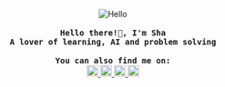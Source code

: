 <p align="center">
  <img src="https://raw.githubusercontent.com/rahuldkjain/github-profile-readme-generator/master/src/images/icons/Hello/Hi.gif" alt="Hello" />
  <br>
  <br>
  <samp><b>Hello there!👾, I'm Sha</b></samp>
  <br>
  <samp><b>A lover of learning, AI and problem solving</b></samp>
  <br>
  <br>
  <samp><b>You can also find me on:</b></samp>
  <br>
  <a href="https://linkedin.com/in/sharonmaygua" target="_blank">
    <img src="https://raw.githubusercontent.com/rahuldkjain/github-profile-readme-generator/master/src/images/icons/Social/linked-in-alt.svg" alt="LinkedIn" width="20" height="20" />
  </a>
  <a href="https://kaggle.com/sharonmayguaai" target="_blank">
    <img src="https://raw.githubusercontent.com/rahuldkjain/github-profile-readme-generator/master/src/images/icons/Social/kaggle.svg" alt="Kaggle" width="20" height="20" />
  </a>
  <a href="https://instagram.com/shasara_mm" target="_blank">
    <img src="https://raw.githubusercontent.com/rahuldkjain/github-profile-readme-generator/master/src/images/icons/Social/instagram.svg" alt="Instagram" width="20" height="20" />
  </a>
  <a href="https://medium.com/@sharon.maygua.mendiola" target="_blank">
    <img src="https://raw.githubusercontent.com/rahuldkjain/github-profile-readme-generator/master/src/images/icons/Social/medium.svg" alt="Medium" width="20" height="20" />
  </a>
</p>



<!--
**sharonmaygua/sharonmaygua** is a ✨ _special_ ✨ repository because its `README.md` (this file) appears on your GitHub profile.

Here are some ideas to get you started:

- 🔭 I’m currently working on ...
- 🌱 I’m currently learning ...
- 👯 I’m looking to collaborate on ...
- 🤔 I’m looking for help with ...
- 💬 Ask me about ...
- 📫 How to reach me: ...
- 😄 Pronouns: ...
- ⚡ Fun fact: ...
-->
